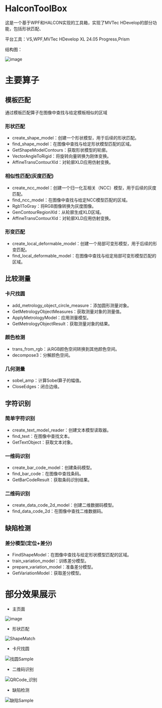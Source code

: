 # HalconToolBox
这是一个基于WPF和HALCON实现的工具箱，实现了MVTec HDevelop的部分功能，包括形状匹配、

平台工具：VS,WPF,MVTec HDevelop XL 24.05 Progress,Prism

结构图：

![image](https://github.com/user-attachments/assets/e01d9f44-29df-4825-b40a-c320e15c1def)

# 主要算子
## 模板匹配
通过模板匹配算子在图像中查找与给定模板相似的区域
### 形状匹配
- create_shape_model：创建一个形状模型，用于后续的形状匹配。
- find_shape_model：在图像中查找与给定形状模型匹配的区域。
- GetShapeModelContours：获取形状模型的轮廓。
- VectorAngleToRigid：将旋转向量转换为刚体变换。
- AffineTransContourXld：对轮廓XLD应用仿射变换。
### 相似性匹配(灰度匹配)
- create_ncc_model：创建一个归一化互相关（NCC）模型，用于后续的灰度匹配。
- find_ncc_model：在图像中查找与给定NCC模型匹配的区域。
- Rgb1ToGray：将RGB图像转换为灰度图像。
- GenContourRegionXld：从轮廓生成XLD区域。
- AffineTransContourXld：对轮廓XLD应用仿射变换。
### 形变匹配
- create_local_deformable_model：创建一个局部可变形模型，用于后续的形变匹配。
- find_local_deformable_model：在图像中查找与给定局部可变形模型匹配的区域。
## 比较测量
### 卡尺找圆
- add_metrology_object_circle_measure：添加圆形测量对象。
- GetMetrologyObjectMeasures：获取测量对象的测量值。
- ApplyMetrologyModel：应用测量模型。
- GetMetrologyObjectResult：获取测量对象的结果。
### 颜色检测
- trans_from_rgb：从RGB颜色空间转换到其他颜色空间。
- decompose3：分解颜色空间。
### 几何测量
- sobel_amp：计算Sobel算子的幅值。
- CloseEdges：闭合边缘。
## 字符识别
### 简单字符识别
- create_text_model_reader：创建文本模型读取器。
- find_text：在图像中查找文本。
- GetTextObject：获取文本对象。
### 一维码识别
- create_bar_code_model：创建条码模型。
- find_bar_code：在图像中查找条码。
- GetBarCodeResult：获取条码识别结果。
### 二维码识别
- create_data_code_2d_model：创建二维数据码模型。
- find_data_code_2d：在图像中查找二维数据码。
## 缺陷检测
### 差分模型(定位+差分)
- FindShapeModel：在图像中查找与给定形状模型匹配的区域。
- train_variation_model：训练差分模型。
- prepare_variation_model：准备差分模型。
- GetVariationModel：获取差分模型。

# 部分效果展示
- 主页面

![image](https://github.com/user-attachments/assets/0835e7b5-33d9-4d50-8b36-cc7f561511a1)

- 形状匹配

![ShapeMatch](https://github.com/user-attachments/assets/518a4434-76ea-47e6-9220-3f8fad9abb11)

- 卡尺找圆

![找圆Sample](https://github.com/user-attachments/assets/61cf4782-3075-44ce-bd23-8464af0033c5)

- 二维码识别

![QRCode_识别](https://github.com/user-attachments/assets/5c2bb93d-5053-4329-bb87-0749c1c31768)

- 缺陷检测

![缺陷Sample](https://github.com/user-attachments/assets/f141aa22-b75d-47a4-96d7-b53e604d144f)
